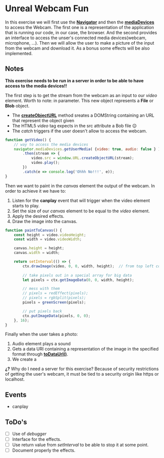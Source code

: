 # Unreal Webcam Fun
In this exercise we will first use the **[Navigator][2]** and then the **[mediaDevices][2]** to access the Webcam.
The first one is a representation of the application that is running our code, in our case, the browser. And the second
provides an interface to access the unser's connected media devices(webcam, microphone, ...).
Then we will allow the user to make a picture of the input from the webcam and download it. As a bonus
some effects will be also implemented.

## Notes
**This exercise needs to be run in a server in order to be able to have access to the media devices!!**

The first step is to get the stream from the webcam as an input to our *video* element. Worth to note:
in parameter. This new object represents a **File** or **Blob** object.
* The **[createObjectURL][2]** method sreates a DOMString containing an URL that represent the object given
* The HTML5 *video* tag expects in the src attribute a Bob file 😉
* The *catch* triggers if the user doesn't allow to access the webcam.

```javascript
function getVideo() {
    // way to access the media devices
    navigator.mediaDevices.getUserMedia( {video: true, audio: false } )
        .then(stream => {
            video.src = window.URL.createObjectURL(stream);
            video.play();
        })
        .catch(e => console.log('Ohhh No!!!', e));
} 
```

Then we want to paint in the *canvas* element the output of the webcam. In order to achieve it
we have to:
1. Listen for the **canplay** event that will trigger when the video element starts to play.
2. Set the size of our *canvas* element to be equal to the *video* element.
3. Apply the desired effects.
4. Draw the image into the canvas.

```javascript
function paintToCanvas() {
    const height = video.videoHeight;
    const width = video.videoWidth;

    canvas.height = height;
    canvas.width = width;

    return setInterval(() => {
        ctx.drawImage(video, 0, 0, width, height);  // from top left corner to bottom right
        
        // take pixels out in a special array for big data
        let pixels = ctx.getImageData(0, 0, width, height);

        // mess with them
        // pixels = redEffect(pixels);
        // pixels = rgbSplit(pixels);
        pixels = greenScreen(pixels);

        // put pixels back
        ctx.putImageData(pixels, 0, 0);
    }, 16);
}    
```

Finally when the user takes a photo:
1. Audio element plays a sound
2. Gets a data URI containing a representation of the image in the specified format through **[toDataUrl()][3]**.
3. We create a 

**¿?** Why do I need a server for this exercise? Because of security restrictions of getting the user's webcam, it 
must be tied to a security origin like https or localhost.

## Events
* canplay

## ToDo's
* [ ] Use of *debugger*
* [ ] Interface for the effects.
* [ ] Use return value from *setInterval* to be able to stop it at some point.
* [ ] Document properly the effects.

[1]:https://developer.mozilla.org/en-US/docs/Web/API/MediaDevices
[2]:https://developer.mozilla.org/en-US/docs/Web/API/URL/createObjectURL
[3]:https://developer.mozilla.org/en-US/docs/Web/API/HTMLCanvasElement/toDataURL